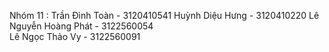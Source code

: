 Nhóm 11 :
Trần Đình Toàn - 3120410541
Huỳnh Diệu Hưng - 3120410220
Lê Nguyễn Hoàng Phát - 3122560054   
Lê Ngọc Thảo Vy - 3122560091